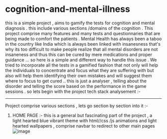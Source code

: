 # cognition-and-mental-illness
this is a simple project , aims to gamify the tests for cognition and mental diagnosis . this include various sections /domains of the cognition .
This project comprise many features and many tests and questionnaries that are being made to comfort the patients . Mental Health has always been a taboo in the country like India which is always been linked with insanesness that's why its too difficult to make people realize that all mental disorders are not insaneness and thus this can be cured by mere medications and proper guidance ...
so here is a simple and different way to handle this issue . We tried to incorporate all the tests in a gamified fashion that not only will help the individuals to concentrate and focus what they are suffering with but also will help them identifying their own mistakes and will suggest them where to focus to get cured ..
this is just a analyser , telling about the disorder and telling the score based on the performance in the game sessions .
so lets begin with the project tech stack analysement :- 
***********************************************************************************************************************************************************
Project comprise various sections , lets go section by section into it :- 
1. HOME PAGE :- this is a general but fascinating part of the project  , a light hearted blue vibrant theme with html//css /js animations and light hearted wallpapers , comprise navbar to redirect to other main pages ![image](https://github.com/user-attachments/assets/548c554f-ed36-417a-91e1-40a2bfb3022d)
